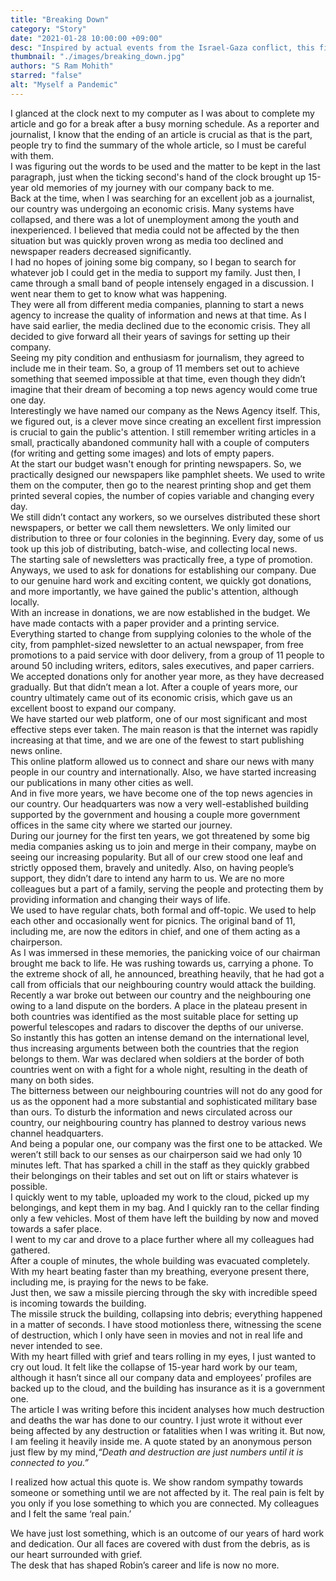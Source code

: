 ```yaml
---
title: "Breaking Down"
category: "Story"
date: "2021-01-28 10:00:00 +09:00"
desc: "Inspired by actual events from the Israel-Gaza conflict, this fictional narration depicts the growth of news agency and it’s consequences, narrated by one of the employees "
thumbnail: "./images/breaking_down.jpg"
authors: "S Ram Mohith"
starred: "false"
alt: "Myself a Pandemic"
---
```

I glanced at the clock next to my computer as I was about to complete my article and go for a break after a busy morning schedule. As a reporter and journalist, I know that the ending of an article is crucial as that is the part, people try to find the summary of the whole article, so I must be careful with them.                     
I was figuring out the words to be used and the matter to be kept in the last paragraph, just when the ticking second's hand of the clock brought up 15-year old memories of my journey with our company back to me.                  
Back at the time, when I was searching for an excellent job as a journalist, our country was undergoing an economic crisis. Many systems have collapsed, and there was a lot of unemployment among the youth and inexperienced. I believed that media could not be affected by the then situation but was quickly proven wrong as media too declined and newspaper readers decreased significantly.                      
I had no hopes of joining some big company, so I began to search for whatever job I could get in the media to support my family. Just then, I came through a small band of people intensely engaged in a discussion. I went near them to get to know what was happening.             
They were all from different media companies, planning to start a news agency to increase the quality of information and news at that time. As I have said earlier, the media declined due to the economic crisis. They all decided to give forward all their years of savings for setting up their company.                    
Seeing my pity condition and enthusiasm for journalism, they agreed to include me in their team. So, a group of 11 members set out to achieve something that seemed impossible at that time, even though they didn’t imagine that their dream of becoming a top news agency would come true one day.                        
Interestingly we have named our company as the News Agency itself. This, we figured out, is a clever move since creating an excellent first impression is crucial to gain the public's attention. I still remember writing articles in a small, practically abandoned community hall with a couple of computers (for writing and getting some images) and lots of empty papers.                        
At the start our budget wasn't enough for printing newspapers. So, we practically designed our newspapers like pamphlet sheets. We used to write them on the computer, then go to the nearest printing shop and get them printed several copies, the number of copies variable and changing every day.               
We still didn’t contact any workers, so we ourselves distributed these short newspapers, or better we call them newsletters. We only limited our distribution to three or four colonies in the beginning. Every day, some of us took up this job of distributing, batch-wise, and collecting local news.                     
The starting sale of newsletters was practically free, a type of promotion. Anyways, we used to ask for donations for establishing our company. Due to our genuine hard work and exciting content, we quickly got donations, and more importantly, we have gained the public's attention, although locally.                       
With an increase in donations, we are now established in the budget. We have made contacts with a paper provider and a printing service. Everything started to change from supplying colonies to the whole of the city, from pamphlet-sized newsletter to an actual newspaper, from free promotions to a paid service with door delivery, from a group of 11 people to around 50 including writers, editors, sales executives, and paper carriers.                  
We accepted donations only for another year more, as they have decreased gradually. But that didn’t mean a lot. After a couple of years more, our country ultimately came out of its economic crisis, which gave us an excellent boost to expand our company.                         
We have started our web platform, one of our most significant and most effective steps ever taken. The main reason is that the internet was rapidly increasing at that time, and we are one of the fewest to start publishing news online.              
This online platform allowed us to connect and share our news with many people in our country and internationally. Also, we have started increasing our publications in many other cities as well.               
And in five more years, we have become one of the top news agencies in our country. Our headquarters was now a very well-established building supported by the government and housing a couple more government offices in the same city where we started our journey.                     
During our journey for the first ten years, we got threatened by some big media companies asking us to join and merge in their company, maybe on seeing our increasing popularity. But all of our crew stood one leaf and strictly opposed them, bravely and unitedly. Also, on having people’s support, they didn’t dare to intend any harm to us. We are no more colleagues but a part of a family, serving the people and protecting them by providing information and changing their ways of life.                        
We used to have regular chats, both formal and off-topic. We used to help each other and occasionally went for picnics. The original band of 11, including me, are now the editors in chief, and one of them acting as a chairperson.                  
As I was immersed in these memories, the panicking voice of our chairman brought me back to life. He was rushing towards us, carrying a phone. To the extreme shock of all, he announced, breathing heavily, that he had got a call from officials that our neighbouring country would attack the building.                
Recently a war broke out between our country and the neighbouring one owing to a land dispute on the borders. A place in the plateau present in both countries was identified as the most suitable place for setting up powerful telescopes and radars to discover the depths of our universe.                    
So instantly this has gotten an intense demand on the international level, thus increasing arguments between both the countries that the region belongs to them. War was declared when soldiers at the border of both countries went on with a fight for a whole night, resulting in the death of many on both sides.                 
The bitterness between our neighbouring countries will not do any good for us as the opponent had a more substantial and sophisticated military base than ours. To disturb the information and news circulated across our country, our neighbouring country has planned to destroy various news channel headquarters.                  
And being a popular one, our company was the first one to be attacked. We weren’t still back to our senses as our chairperson said we had only 10 minutes left. That has sparked a chill in the staff as they quickly grabbed their belongings on their tables and set out on lift or stairs whatever is possible.                 
I quickly went to my table, uploaded my work to the cloud, picked up my belongings, and kept them in my bag. And I quickly ran to the cellar finding only a few vehicles. Most of them have left the building by now and moved towards a safer place.                 
I went to my car and drove to a place further where all my colleagues had gathered.                    
After a couple of minutes, the whole building was evacuated completely. With my heart beating faster than my breathing, everyone present there, including me, is praying for the news to be fake.                
Just then, we saw a missile piercing through the sky with incredible speed is incoming towards the building.                    
The missile struck the building, collapsing into debris; everything happened in a matter of seconds. I have stood motionless there, witnessing the scene of destruction, which I only have seen in movies and not in real life and never intended to see.                     
With my heart filled with grief and tears rolling in my eyes, I just wanted to cry out loud. It felt like the collapse of 15-year hard work by our team, although it hasn’t since all our company data and employees’ profiles are backed up to the cloud, and the building has insurance as it is a government one.                   
The article I was writing before this incident analyses how much destruction and deaths the war has done to our country. I just wrote it without ever being affected by any destruction or fatalities when I was writing it. But now, I am feeling it heavily inside me. A quote stated by an anonymous person just flew by my mind,*“Death and destruction are just numbers until it is connected to you.”*       

I realized how actual this quote is. We show random sympathy towards someone or something until we are not affected by it. The real pain is felt by you only if you lose something to which you are connected. My colleagues and I felt the same ‘real pain.’             

We have just lost something, which is an outcome of our years of hard work and dedication. Our all faces are covered with dust from the debris, as is our heart surrounded with grief.                 
The desk that has shaped Robin’s career and life is now no more.        

